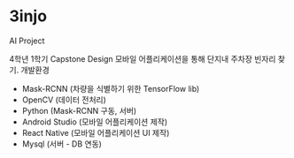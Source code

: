 # 3injo
AI Project 

 4학년 1학기 Capstone Design 
 모바일 어플리케이션을 통해 단지내 주차장 빈자리 찾기.
 개발환경
 - Mask-RCNN (차량을 식별하기 위한 TensorFlow lib)
 - OpenCV (데이터 전처리)
 - Python (Mask-RCNN 구동, 서버)
 - Android Studio (모바일 어플리케이션 제작)
 - React Native  (모바일 어플리케이션 UI 제작)
 - Mysql (서버 - DB 연동)